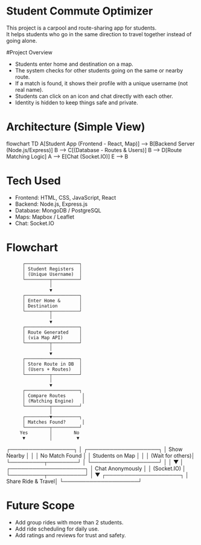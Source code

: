 # Student Commute Optimizer

This project is a carpool and route-sharing app for students.  
It helps students who go in the same direction to travel together instead of going alone.  

#Project Overview
- Students enter home and destination on a map.  
- The system checks for other students going on the same or nearby route.  
- If a match is found, it shows their profile with a unique username (not real name).  
- Students can click on an icon and chat directly with each other.  
- Identity is hidden to keep things safe and private.  


# Architecture (Simple View)

flowchart TD
    A[Student App (Frontend - React, Map)] --> B[Backend Server (Node.js/Express)]
    B --> C[(Database - Routes & Users)]
    B --> D[Route Matching Logic]
    A --> E[Chat (Socket.IO)]
    E --> B


# Tech Used

* Frontend: HTML, CSS, JavaScript, React
* Backend: Node.js, Express.js
* Database: MongoDB / PostgreSQL
* Maps: Mapbox / Leaflet
* Chat: Socket.IO

# Flowchart


          ┌────────────────────┐
          │ Student Registers  │
          │ (Unique Username)  │
          └─────────┬──────────┘
                    │
                    ▼
          ┌────────────────────┐
          │ Enter Home &       │
          │ Destination        │
          └─────────┬──────────┘
                    │
                    ▼
          ┌────────────────────┐
          │ Route Generated    │
          │ (via Map API)      │
          └─────────┬──────────┘
                    │
                    ▼
          ┌────────────────────┐
          │ Store Route in DB  │
          │ (Users + Routes)   │
          └─────────┬──────────┘
                    │
                    ▼
          ┌────────────────────┐
          │ Compare Routes      │
          │ (Matching Engine)   │
          └─────────┬──────────┘
                    │
          ┌─────────▼──────────┐
          │ Matches Found?      │
          └─────────┬──────────┘
         Yes        │        No
          ▼         │         ▼
┌─────────────────┐ │  ┌───────────────────┐
│ Show Nearby      │ │  │ No Match Found   │
│ Students on Map  │ │  │ (Wait for others)│
└─────────┬────────┘ │  └──────────────────┘
          │          │
          ▼          │
 ┌────────────────────┐
 │ Chat Anonymously   │
 │ (Socket.IO)        │
 └─────────┬──────────┘
           │
           ▼
 ┌────────────────────┐
 │ Share Ride & Travel│
 └────────────────────┘

 



# Future Scope

* Add group rides with more than 2 students.
* Add ride scheduling for daily use.
* Add ratings and reviews for trust and safety.


